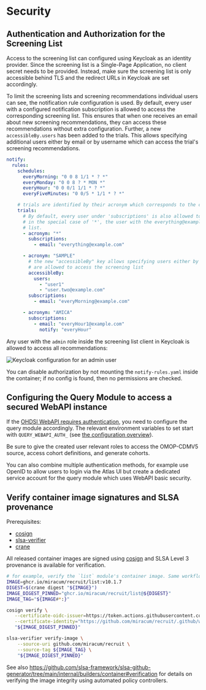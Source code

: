 # Security

## Authentication and Authorization for the Screening List

Access to the screening list can configured using Keycloak as an identity provider.
Since the screening list is a Single-Page Application, no client secret needs to be provided.
Instead, make sure the screening list is only accessible behind TLS and the redirect URLs in Keycloak are set accordingly.

To limit the screening lists and screening recommendations individual users can see, the notification rule configuration
is used.
By default, every user with a configured notification subscription is allowed to access the corresponding screening list.
This ensures that when one receives an email about new screening recommendations, they can access these recommendations
without extra configuration. Further, a new `accessibleBy.users` has been added to the trials. This allows specifying
additional users either by email or by username which can access the trial's screening recommendations.

```yaml
notify:
  rules:
    schedules:
      everyMorning: "0 0 8 1/1 * ? *"
      everyMonday: "0 0 8 ? * MON *"
      everyHour: "0 0 0/1 1/1 * ? *"
      everyFiveMinutes: "0 0/5 * 1/1 * ? *"

    # trials are identified by their acronym which corresponds to the cohort's title in Atlas or the "[acronym=XYZ]" tag
    trials:
      # By default, every user under 'subscriptions' is also allowed to access the corresponding screening list,
      # in the special case of '*', the user with the everything@example.com address is allowed to access every
      # list.
      - acronym: "*"
        subscriptions:
          - email: "everything@example.com"

      - acronym: "SAMPLE"
        # the new "accessibleBy" key allows specifying users either by username or email address that
        # are allowed to access the screening list
        accessibleBy:
          users:
            - "user1"
            - "user.two@example.com"
        subscriptions:
          - email: "everyMorning@example.com"

      - acronym: "AMICA"
        subscriptions:
          - email: "everyHour1@example.com"
            notify: "everyHour"
```

Any user with the `admin` role inside the screening list client in Keycloak is allowed to access all recommendations:

![Keycloak configuration for an admin user](../_img/security/keycloak-admin-role.png)

You can disable authorization by not mounting the `notify-rules.yaml` inside the container; if no config is found,
then no permissions are checked.

## Configuring the Query Module to access a secured WebAPI instance

If the [OHDSI WebAPI requires authentication](https://github.com/OHDSI/WebAPI/wiki/Security-Configuration),
you need to configure the query module accordingly. The relevant environment variables to set start with
`QUERY_WEBAPI_AUTH_` (see [the configuration overview](options.md)).

Be sure to give the created user relevant roles to access the OMOP-CDMV5 source, access cohort definitions,
and generate cohorts.

You can also combine multiple authentication methods, for example use OpenID to allow users to login via the
Atlas UI but create a dedicated service account for the query module which uses WebAPI basic security.

## Verify container image signatures and SLSA provenance

Prerequisites:

- [cosign](https://github.com/sigstore/cosign/releases)
- [slsa-verifier](https://github.com/slsa-framework/slsa-verifier/releases)
- [crane](https://github.com/google/go-containerregistry/releases)

All released container images are signed using [cosign](https://github.com/sigstore/cosign) and SLSA Level 3 provenance
is available for verification.

<!-- x-release-please-start-version -->

```sh
# for example, verify the `list` module's container image. Same workflow applies to `query` and `notify`.
IMAGE=ghcr.io/miracum/recruit/list:v10.1.7
DIGEST=$(crane digest "${IMAGE}")
IMAGE_DIGEST_PINNED="ghcr.io/miracum/recruit/list@${DIGEST}"
IMAGE_TAG="${IMAGE#*:}"

cosign verify \
   --certificate-oidc-issuer=https://token.actions.githubusercontent.com \
   --certificate-identity="https://github.com/miracum/recruit/.github/workflows/build.yaml@refs/tags/${IMAGE_TAG}" \
   "${IMAGE_DIGEST_PINNED}"

slsa-verifier verify-image \
    --source-uri github.com/miracum/recruit \
    --source-tag ${IMAGE_TAG} \
    "${IMAGE_DIGEST_PINNED}"
```

<!-- x-release-please-end -->

See also <https://github.com/slsa-framework/slsa-github-generator/tree/main/internal/builders/container#verification>
for details on verifying the image integrity using automated policy controllers.
